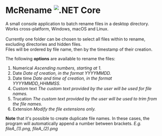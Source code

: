 # McRename ![.NET Core](https://github.com/Nuss9/McRename/workflows/.NET%20Core/badge.svg?branch=master&event=push)

A small console application to batch rename files in a desktop directory.\
Works cross-platform, Windows, macOS and Linux.\
\
Currently one folder can be chosen to select all files within to rename, excluding directories and hidden files.\
Files will be ordered by file name, then by the timestamp of their creation.

The following **options** are available to rename the files:
1. Numerical      *Ascending numbers, starting at 1.*
2. Date           *Date of creation, in the format YYYYMMDD.*
3. Date time      *Date and time of creation, in the format YYYYMMDD_HHMMSS.*
4. Custom text    *The custom text provided by the user will be used for file names.*
5. Trucation      *The custom text provided by the user will be used to trim from the file names.*
6. Extension      *Modify the file extensions only.*

**Note** that it's possible to create duplicate file names. In these cases, the program will automatically append a number between brackets. *E.g. fileA_(1).png, fileA_(2).png*

